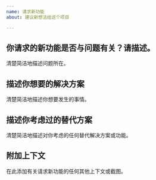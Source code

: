```yaml
---
name: 请求新功能
about: 建议新想法给这个项目

---
```


## 你请求的新功能是否与问题有关？请描述。
清楚简洁地描述问题所在。

## 描述你想要的解决方案
清楚简洁地描述你想要发生的事情。

## 描述你考虑过的替代方案
清楚简洁地描述对你考虑的任何替代解决方案或功能。

## 附加上下文
在此添加有关请求新功能的任何其他上下文或截图。
